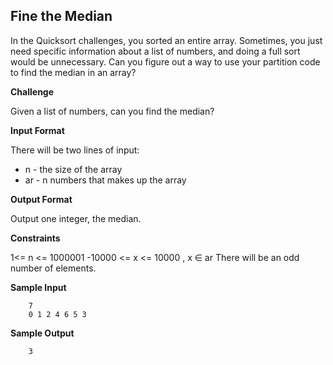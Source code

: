 ## Fine the Median

In the Quicksort challenges, you sorted an entire array. Sometimes, you just need specific information about a list of numbers, and doing a full sort would be unnecessary. Can you figure out a way to use your partition code to find the median in an array?

**Challenge**

Given a list of numbers, can you find the median?

**Input Format**

There will be two lines of input:

* n - the size of the array
* ar - n numbers that makes up the array

**Output Format**

Output one integer, the median.

**Constraints**

1<= n <= 1000001
-10000 <= x <= 10000 , x ∈ ar 
There will be an odd number of elements.

**Sample Input**

		7
		0 1 2 4 6 5 3

**Sample Output**

		3